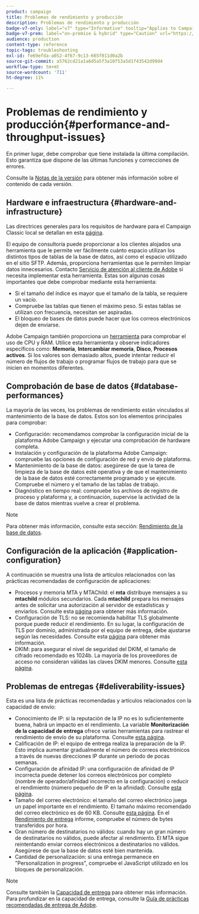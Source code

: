 ```yaml
---
product: campaign
title: Problemas de rendimiento y producción
description: Problemas de rendimiento y producción
badge-v7-only: label="v7" type="Informative" tooltip="Applies to Campaign Classic v7 only"
badge-v7-prem: label="on-premise & hybrid" type="Caution" url="https://experienceleague.adobe.com/docs/campaign-classic/using/installing-campaign-classic/architecture-and-hosting-models/hosting-models-lp/hosting-models.html?lang=en" tooltip="Applies to on-premise and hybrid deployments only"
audience: production
content-type: reference
topic-tags: troubleshooting
exl-id: fe69efda-a052-4f67-9c13-665f011d0a2b
source-git-commit: a5762cd21a1a6d5a5f3a10f53a5d1f43542d99d4
workflow-type: tm+mt
source-wordcount: '711'
ht-degree: 11%

---
```


# Problemas de rendimiento y producción{#performance-and-throughput-issues}



En primer lugar, debe comprobar que tiene instalada la última compilación. Esto garantiza que dispone de las últimas funciones y correcciones de errores.

Consulte la [Notas de la versión](../../rn/using/latest-release.md) para obtener más información sobre el contenido de cada versión.

## Hardware e infraestructura {#hardware-and-infrastructure}

Las directrices generales para los requisitos de hardware para el Campaign Classic local se detallan en esta [página](https://helpx.adobe.com/es/campaign/kb/hardware-sizing-guide.html).

El equipo de consultoría puede proporcionar a los clientes alojados una herramienta que le permite ver fácilmente cuánto espacio utilizan los distintos tipos de tablas de la base de datos, así como el espacio utilizado en el sitio SFTP. Además, proporciona herramientas que le permiten limpiar datos innecesarios. Contacto [Servicio de atención al cliente de Adobe](https://helpx.adobe.com/es/enterprise/admin-guide.html/enterprise/using/support-for-experience-cloud.ug.html) si necesita implementar esta herramienta. Estas son algunas cosas importantes que debe comprobar mediante esta herramienta:

* Si el tamaño del índice es mayor que el tamaño de la tabla, se requiere un vacío.
* Compruebe las tablas que tienen el máximo peso. Si estas tablas se utilizan con frecuencia, necesitan ser aspiradas.
* El bloqueo de bases de datos puede hacer que los correos electrónicos dejen de enviarse.

Adobe Campaign también proporciona un [herramienta](../../production/using/monitoring-processes.md#manual-monitoring) para comprobar el uso de CPU y RAM. Utilice esta herramienta y observe indicadores específicos como: **Memoria**, **Intercambiar memoria**, **Disco**, **Procesos activos**. Si los valores son demasiado altos, puede intentar reducir el número de flujos de trabajo o programar flujos de trabajo para que se inicien en momentos diferentes.

## Comprobación de base de datos {#database-performances}

La mayoría de las veces, los problemas de rendimiento están vinculados al mantenimiento de la base de datos. Estos son los elementos principales para comprobar:

* Configuración: recomendamos comprobar la configuración inicial de la plataforma Adobe Campaign y ejecutar una comprobación de hardware completa.
* Instalación y configuración de la plataforma Adobe Campaign: compruebe las opciones de configuración de red y envío de plataforma.
* Mantenimiento de la base de datos: asegúrese de que la tarea de limpieza de la base de datos esté operativa y de que el mantenimiento de la base de datos esté correctamente programado y se ejecute. Compruebe el número y el tamaño de las tablas de trabajo.
* Diagnóstico en tiempo real: compruebe los archivos de registro de proceso y plataforma y, a continuación, supervise la actividad de la base de datos mientras vuelve a crear el problema.

>[!NOTE]
>
>Para obtener más información, consulte esta sección: [Rendimiento de la base de datos](../../production/using/database-performances.md).

## Configuración de la aplicación {#application-configuration}

A continuación se muestra una lista de artículos relacionados con las prácticas recomendadas de configuración de aplicaciones:

* Procesos y memoria MTA y MTAChild: el **mta** distribuye mensajes a su **mtachild** módulos secundarios. Cada **mtachild** prepara los mensajes antes de solicitar una autorización al servidor de estadísticas y enviarlos. Consulte esta [página](../../installation/using/email-deliverability.md) para obtener más información.
* Configuración de TLS: no se recomienda habilitar TLS globalmente porque puede reducir el rendimiento. En su lugar, la configuración de TLS por dominio, administrada por el equipo de entrega, debe ajustarse según las necesidades. Consulte esta [página](../../installation/using/email-deliverability.md#mx-configuration) para obtener más información.
* DKIM: para asegurar el nivel de seguridad del DKIM, el tamaño de cifrado recomendado es 1024b. La mayoría de los proveedores de acceso no consideran válidas las claves DKIM menores. Consulte [esta página](https://experienceleague.adobe.com/docs/deliverability-learn/deliverability-best-practice-guide/transition-process/infrastructure.html?lang=es#authentication).

## Problemas de entregas {#deliverability-issues}

Esta es una lista de prácticas recomendadas y artículos relacionados con la capacidad de envío:

* Conocimiento de IP: si la reputación de la IP no es lo suficientemente buena, habrá un impacto en el rendimiento. La variable **Monitorización de la capacidad de entrega** ofrece varias herramientas para rastrear el rendimiento de envío de su plataforma. Consulte [esta página](../../delivery/using/monitoring-deliverability.md).
* Calificación de IP: el equipo de entrega realiza la preparación de la IP. Esto implica aumentar gradualmente el número de correos electrónicos a través de nuevas direcciones IP durante un periodo de pocas semanas.
* Configuración de afinidad IP: una configuración de afinidad de IP incorrecta puede detener los correos electrónicos por completo (nombre de operador/afinidad incorrecto en la configuración) o reducir el rendimiento (número pequeño de IP en la afinidad). Consulte [esta página](../../installation/using/email-deliverability.md#list-of-ip-addresses-to-use).
* Tamaño del correo electrónico: el tamaño del correo electrónico juega un papel importante en el rendimiento. El tamaño máximo recomendado del correo electrónico es de 60 KB. Consulte [esta página](https://helpx.adobe.com/legal/product-descriptions/campaign.html). En el [Rendimiento de entrega](../../reporting/using/global-reports.md#delivery-throughput) informe, compruebe el número de bytes transferidos por hora.
* Gran número de destinatarios no válidos: cuando hay un gran número de destinatarios no válidos, puede afectar al rendimiento. El MTA sigue reintentando enviar correos electrónicos a destinatarios no válidos. Asegúrese de que la base de datos esté bien mantenida.
* Cantidad de personalización: si una entrega permanece en &quot;Personalization in progress&quot;, compruebe el JavaScript utilizado en los bloques de personalización.

>[!NOTE]
>
>Consulte también la [Capacidad de entrega](../../delivery/using/about-deliverability.md) para obtener más información. Para profundizar en la capacidad de entrega, consulte la [Guía de prácticas recomendadas de entrega de Adobe](https://experienceleague.adobe.com/docs/deliverability-learn/deliverability-best-practice-guide/introduction.html?lang=es).
